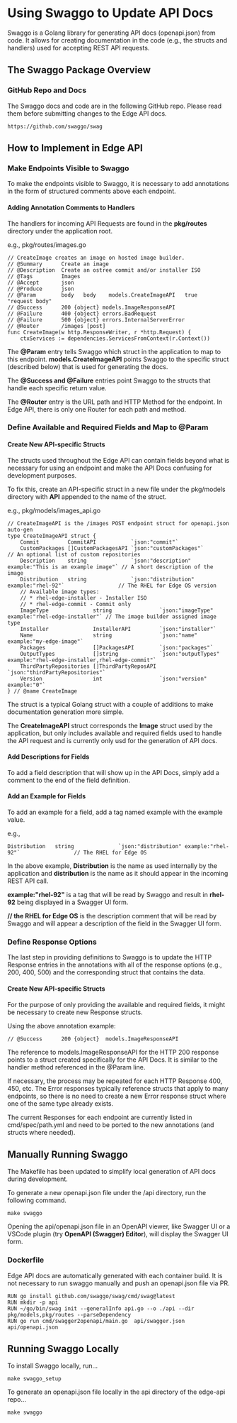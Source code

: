 # Using Swaggo to Update API Docs

Swaggo is a Golang library for generating API docs (openapi.json) from code. It allows for creating documentation in the code (e.g., the structs and handlers) used for accepting REST API requests.

## The Swaggo Package Overview

### GitHub Repo and Docs

The Swaggo docs and code are in the following GitHub repo. Please read them before submitting changes to the Edge API docs.

`https://github.com/swaggo/swag`

## How to Implement in Edge API

### **Make Endpoints Visible to Swaggo**

To make the endpoints visible to Swaggo, it is necessary to add annotations in the form of structured comments above each endpoint.

#### **Adding Annotation Comments to Handlers**

The handlers for incoming API Requests are found in the **pkg/routes** directory under the application root.

e.g., pkg/routes/images.go

    // CreateImage creates an image on hosted image builder.
    // @Summary      Create an image
    // @Description  Create an ostree commit and/or installer ISO
    // @Tags         Images
    // @Accept       json
    // @Produce      json
    // @Param        body	body	models.CreateImageAPI	true	"request body"
    // @Success      200 {object} models.ImageResponseAPI
    // @Failure      400 {object} errors.BadRequest
    // @Failure      500 {object} errors.InternalServerError
    // @Router       /images [post]
    func CreateImage(w http.ResponseWriter, r *http.Request) {
	    ctxServices := dependencies.ServicesFromContext(r.Context())

The **@Param** entry tells Swaggo which struct in the application to map to this endpoint. **models.CreateImageAPI** points Swaggo to the specific struct (described below) that is used for generating the docs.

The **@Success and @Failure** entries point Swaggo to the structs that handle each specific return value.

The **@Router** entry is the URL path and HTTP Method for the endpoint. In Edge API, there is only one Router for each path and method.

### **Define Available and Required Fields and Map to @Param**

#### **Create New API-specific Structs**

The structs used throughout the Edge API can contain fields beyond what is necessary for using an endpoint and make the API Docs confusing for development purposes.

To fix this, create an API-specific struct in a new file under the pkg/models directory with **API** appended to the name of the struct.

e.g., pkg/models/images_api.go

    // CreateImageAPI is the /images POST endpoint struct for openapi.json auto-gen
    type CreateImageAPI struct {
	    Commit         CommitAPI           `json:"commit"`
	    CustomPackages []CustomPackagesAPI `json:"customPackages"`                                 // An optional list of custom repositories
	    Description    string              `json:"description" example:"This is an example image"` // A short description of the image
    	Distribution   string              `json:"distribution" example:"rhel-92"`                 // The RHEL for Edge OS version
    	// Available image types:
	    // * rhel-edge-installer - Installer ISO
	    // * rhel-edge-commit - Commit only
	    ImageType              string               `json:"imageType" example:"rhel-edge-installer"` // The image builder assigned image type
	    Installer              InstallerAPI         `json:"installer"`
	    Name                   string               `json:"name"  example:"my-edge-image"`
	    Packages               []PackagesAPI        `json:"packages"`
	    OutputTypes            []string             `json:"outputTypes" example:"rhel-edge-installer,rhel-edge-commit"`
	    ThirdPartyRepositories []ThirdPartyReposAPI `json:"thirdPartyRepositories"`
	    Version                int                  `json:"version" example:"0"`
    } // @name CreateImage

The struct is a typical Golang struct with a couple of additions to make documentation generation more simple.

The **CreateImageAPI** struct corresponds the **Image** struct used by the application, but only includes available and required fields used to handle the API request and is currently only usd for the generation of API docs.

#### **Add Descriptions for Fields**

To add a field description that will show up in the API Docs, simply add a comment to the end of the field definition.

#### **Add an Example for Fields**

To add an example for a field, add a tag named example with the example value.

e.g.,

``Distribution   string              `json:"distribution" example:"rhel-92"`                 // The RHEL for Edge OS``

In the above example, **Distribution** is the name as used internally by the application and **distribution** is the name as it should appear in the incoming REST API call.

**example:"rhel-92"** is a tag that will be read by Swaggo and result in **rhel-92** being displayed in a Swagger UI form.

**// the RHEL for Edge OS** is the description comment that will be read by Swaggo and will appear a description of the field in the Swagger UI form.


### **Define Response Options**

The last step in providing definitions to Swaggo is to update the HTTP Response entries in the annotations with all of the response options (e.g., 200, 400, 500) and the corresponding struct that contains the data.

#### **Create New API-specific Structs**

For the purpose of only providing the available and required fields, it might be necessary to create new Response structs.

Using the above annotation example:

`// @Success      200 {object}  models.ImageResponseAPI`

The reference to models.ImageResponseAPI for the HTTP 200 response points to a struct created specifically for the API Docs. It is similar to the handler method referenced in the @Param line.

If necessary, the process may be repeated for each HTTP Response 400, 450, etc. The Error responses typically reference structs that apply to many endpoints, so there is no need to create a new Error response struct where one of the same type already exists.

The current Responses for each endpoint are currently listed in cmd/spec/path.yml and need to be ported to the new annotations (and structs where needed).

## Manually Running Swaggo

The Makefile has been updated to simplify local generation of API docs during development.

To generate a new openapi.json file under the /api directory, run the following command.

`make swaggo`

Opening the api/openapi.json file in an OpenAPI viewer, like Swagger UI or a VSCode plugin (try **OpenAPI (Swagger) Editor**), will display the Swagger UI form.

### **Dockerfile**

Edge API docs are automatically generated with each container build. It is not necessary to run swaggo manually and push an openapi.json file via PR.

    RUN go install github.com/swaggo/swag/cmd/swag@latest
    RUN mkdir -p api
    RUN ~/go/bin/swag init --generalInfo api.go --o ./api --dir pkg/models,pkg/routes --parseDependency
    RUN go run cmd/swagger2openapi/main.go  api/swagger.json api/openapi.json

## Running Swaggo Locally

To install Swaggo locally, run...

`make swaggo_setup`

To generate an openapi.json file locally in the api directory of the edge-api repo...

`make swaggo`

